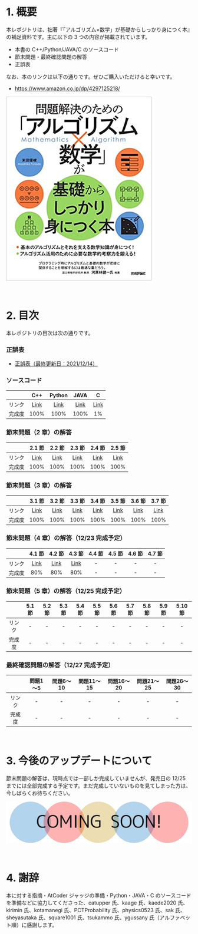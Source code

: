 # 1. 概要
本レポジトリは、拙著『「アルゴリズム×数学」が基礎からしっかり身につく本』の補足資料です。主に以下の 3 つの内容が掲載されています。

* 本書の C++/Python/JAVA/C のソースコード
* 節末問題・最終確認問題の解答
* 正誤表

なお、本のリンクは以下の通りです。ぜひご購入いただけると幸いです。

* https://www.amazon.co.jp/dp/4297125218/

![ ](/fig/toppage-001.png)

<br />

# 2. 目次
本レポジトリの目次は次の通りです。

### 正誤表
* [正誤表（最終更新日：2021/12/14）](https://github.com/E869120/math-algorithm-book/blob/main/errata.md)

### ソースコード
| | C++ | Python | JAVA | C |
|:---:|:---:|:---:|:---:|:---:|
| リンク | [Link](https://github.com/E869120/math-algorithm-book/tree/main/codes/cpp) | [Link](https://github.com/E869120/math-algorithm-book/tree/main/codes/python) | [Link](https://github.com/E869120/math-algorithm-book/tree/main/codes/java) | [Link](https://github.com/E869120/math-algorithm-book/tree/main/codes/c) |
| 完成度 | 100% | 100% | 100% | 1% |

### 節末問題（2 章）の解答
| | 2.1 節 | 2.2 節 | 2.3 節 | 2.4 節 | 2.5 節 |
|:---:|:---:|:---:|:---:|:---:|:---:|
| リンク | [Link](https://github.com/E869120/math-algorithm-book/tree/main/editorial/chap2-1) | [Link](https://github.com/E869120/math-algorithm-book/tree/main/editorial/chap2-2) | [Link](https://github.com/E869120/math-algorithm-book/tree/main/editorial/chap2-3) | [Link](https://github.com/E869120/math-algorithm-book/tree/main/editorial/chap2-4) | [Link](https://github.com/E869120/math-algorithm-book/tree/main/editorial/chap2-5) |
| 完成度 | 100% | 100% | 100% | 100% | 100% |

### 節末問題（3 章）の解答
| | 3.1 節 | 3.2 節 | 3.3 節 | 3.4 節 | 3.5 節 | 3.6 節 | 3.7 節 |
|:---:|:---:|:---:|:---:|:---:|:---:|:---:|:---:|
| リンク | [Link](https://github.com/E869120/math-algorithm-book/tree/main/editorial/chap3-1) | [Link](https://github.com/E869120/math-algorithm-book/tree/main/editorial/chap3-2) | [Link](https://github.com/E869120/math-algorithm-book/tree/main/editorial/chap3-3) | [Link](https://github.com/E869120/math-algorithm-book/tree/main/editorial/chap3-4) | [Link](https://github.com/E869120/math-algorithm-book/tree/main/editorial/chap3-5) | [Link](https://github.com/E869120/math-algorithm-book/tree/main/editorial/chap3-6) | [Link](https://github.com/E869120/math-algorithm-book/tree/main/editorial/chap3-7) |
| 完成度 | 100% | 100% | 100% | 100% | 100% | 100% | 100% |

### 節末問題（4 章）の解答（12/23 完成予定）
| | 4.1 節 | 4.2 節 | 4.3 節 | 4.4 節 | 4.5 節 | 4.6 節 | 4.7 節 |
|:---:|:---:|:---:|:---:|:---:|:---:|:---:|:---:|
| リンク | [Link](https://github.com/E869120/math-algorithm-book/tree/main/editorial/chap4-1) | [Link](https://github.com/E869120/math-algorithm-book/tree/main/editorial/chap4-2) | [Link](https://github.com/E869120/math-algorithm-book/tree/main/editorial/chap4-3) | - | - | - | - |
| 完成度 | 80% | 80% | 80% | - | - | - | - |

### 節末問題（5 章）の解答（12/25 完成予定）
| | 5.1 節 | 5.2 節 | 5.3 節 | 5.4 節 | 5.5 節 | 5.6 節 | 5.7 節 | 5.8 節 | 5.9 節 | 5.10 節 |
|:---:|:---:|:---:|:---:|:---:|:---:|:---:|:---:|:---:|:---:|:---:|
| リンク | - | - | - | - | - | - | - | - | - | - |
| 完成度 | - | - | - | - | - | - | - | - | - | - |

### 最終確認問題の解答（12/27 完成予定）
| | 問題1～5 | 問題6～10 | 問題11～15 | 問題16～20 | 問題21～25 | 問題26～30 |
|:---:|:---:|:---:|:---:|:---:|:---:|:---:|
| リンク | - | - | - | - | - | - |
| 完成度 | - | - | - | - | - | - |

<br />

# 3. 今後のアップデートについて
節末問題の解答は、現時点では一部しか完成していませんが、発売日の 12/25 までには全部完成する予定です。まだ完成していないものを見てしまった方は、今しばらくお待ちください。

![ ](/fig/toppage-002.jpg)

<br />

# 4. 謝辞
本に対する指摘・AtCoder ジャッジの準備・Python・JAVA・C のソースコードを準備などに協力してくださった、catupper 氏、kaage 氏、kaede2020 氏、kirimin 氏、kotamanegi 氏、PCTProbability 氏、physics0523 氏、sak 氏、sheyasutaka 氏、square1001 氏、tsukammo 氏、ygussany 氏（アルファベット順）に感謝します。
